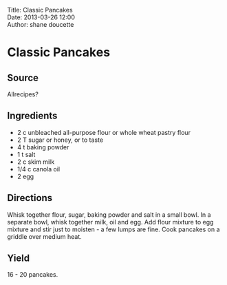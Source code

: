 Title: Classic Pancakes  
Date: 2013-03-26 12:00  
Author: shane doucette  

# Classic Pancakes

## Source
Allrecipes?

## Ingredients
+ 2 c unbleached all-purpose flour or whole wheat pastry flour
+ 2 T sugar or honey, or to taste
+ 4 t baking powder
+ 1 t salt
+ 2 c skim milk
+ 1/4 c canola oil
+ 2 egg

## Directions
Whisk together flour, sugar, baking powder and salt in a small bowl. In a 
separate bowl, whisk together milk, oil and egg. Add flour mixture to 
egg mixture and stir just to moisten - a few lumps are fine. Cook pancakes on 
a griddle over medium heat.

## Yield
16 - 20 pancakes.



